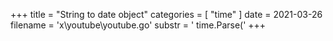 +++
title = "String to date object"
categories = [ "time" ]
date = 2021-03-26
filename = 'x\youtube\youtube.go'
substr = ' time.Parse('
+++
